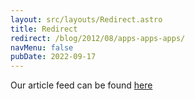 ```yaml
---
layout: src/layouts/Redirect.astro
title: Redirect
redirect: /blog/2012/08/apps-apps-apps/
navMenu: false
pubDate: 2022-09-17
---
```

<div>
Our article feed can be found <a href="/blog/2012/08/apps-apps-apps/">here</a>
</div>
